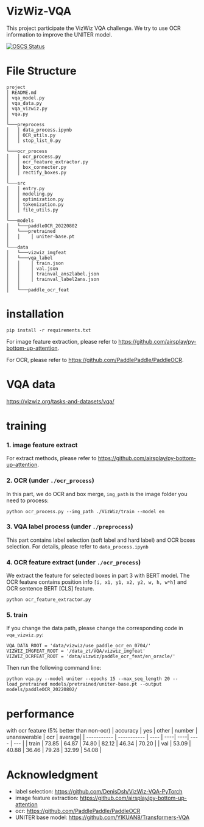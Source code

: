 # VizWiz-VQA
This project participate the VizWiz VQA challenge. We try to use OCR information to improve the UNITER model.

[![OSCS Status](https://www.oscs1024.com/platform/badge/qz701731tby/VizWiz-VQA.svg?size=small)](https://www.oscs1024.com/project/qz701731tby/VizWiz-VQA?ref=badge_small)


# File Structure

```
project
│ README.md
│ vqa_model.py  
│ vqa_data.py
│ vqa_vizwiz.py
│ vqa.py
│
└───preprocess
│   │ data_process.ipynb
│   │ OCR_utils.py
│   │ stop_list_0.py
│
└───ocr_process
│   │ ocr_process.py
│   │ ocr_feature_extractor.py
│   │ box_connecter.py
│   │ rectify_boxes.py
│
└───src
│   │ entry.py
│   │ modeling.py
│   │ optimization.py
│   │ tokenization.py
│   │ file_utils.py
│
└───models
│   └───paddleOCR_20220802
│   └───pretrained
│   │    │ uniter-base.pt
│
└───data
│   └───vizwiz_imgfeat
│   └───vqa_label
│   │    │ train.json
│   │    │ val.json
│   │    │ trainval_ans2label.json
│   │    │ trainval_label2ans.json
│   │
│   └───paddle_ocr_feat
```

# installation
```
pip install -r requirements.txt
```
For image feature extraction, please refer to https://github.com/airsplay/py-bottom-up-attention.

For OCR, please refer to https://github.com/PaddlePaddle/PaddleOCR.

# VQA data 
https://vizwiz.org/tasks-and-datasets/vqa/

# training
### 1. image feature extract
For extract methods, please refer to https://github.com/airsplay/py-bottom-up-attention.
### 2. OCR (under `./ocr_process`)
In this part, we do OCR and box merge, `img_path` is the image folder you need to process:
``` 
python ocr_process.py --img_path ./VizWiz/train --model en
```

### 3. VQA label process (under `./preprocess`)
This part contains label selection (soft label and hard label) and OCR boxes selection. For details, please refer to `data_process.ipynb`

### 4. OCR feature extract (under `./ocr_process`)
We extract the feature for selected boxes in part 3 with BERT model. The OCR feature contains position info `[i, x1, y1, x2, y2, w, h, w*h]` and OCR sentence BERT [CLS] feature.
```
python ocr_feature_extractor.py
```

### 5. train
If you change the data path, please change the corresponding code in `vqa_vizwiz.py`:
```
VQA_DATA_ROOT = 'data/vizwiz/use_paddle_ocr_en_0704/'
VIZWIZ_IMGFEAT_ROOT = '/data_zt/VQA/vizwiz_imgfeat'
VIZWIZ_OCRFEAT_ROOT = 'data/vizwiz/paddle_ocr_feat/en_oracle/'
```
Then run the following command line:

```
python vqa.py --model uniter --epochs 15 --max_seq_length 20 --load_pretrained models/pretrained/uniter-base.pt --output models/paddleOCR_20220802/
```


# performance
with ocr feature (5% better than non-ocr)
| accuracy      | yes | other | number | unanswerable | ocr | average|
| ----------- | ----------- | ---- | ----| ----| ---- | --- |
| train   |  73.85 | 64.87 | 74.80 | 82.12 | 46.34 | 70.20 |
| val   | 53.09 | 40.88 | 36.46 | 79.28 | 32.99 | 54.08 |

# Acknowledgment
- label selection: https://github.com/DenisDsh/VizWiz-VQA-PyTorch
- image feature extraction: https://github.com/airsplay/py-bottom-up-attention
- ocr: https://github.com/PaddlePaddle/PaddleOCR
- UNITER base model: https://github.com/YIKUAN8/Transformers-VQA
